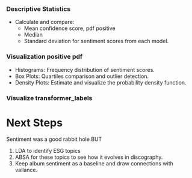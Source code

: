 ### Descriptive Statistics

- Calculate and compare:
  - Mean confidence score, pdf positive
  - Median
  - Standard deviation for sentiment scores from each model.

### Visualization positive pdf

- Histograms: Frequency distribution of sentiment scores.
- Box Plots: Quartiles comparison and outlier detection.
- Density Plots: Estimate and visualize the probability density function.

### Visualize transformer_labels

# Next Steps

Sentiment was a good rabbit hole BUT 

1. LDA to identify ESG topics
2. ABSA for these topics to see how it evolves in discography. 
3. Keep album sentiment as a baseline and draw connections with vailance. 
